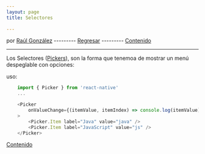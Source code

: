 ```yaml
---
layout: page
title: Selectores
 
---
```


por [Raúl González](https://twitter.com/soyraulgonzalez)  ---------   [Regresar](/modulo-cuatro.html) ---------   [Contenido](/contenido.html)

---

Los Selectores ([Pickers](https://reactnative.dev/docs/picker)), son la forma que tenemoa de mostrar un menú despeglable con opciones:

uso:

```js
    import { Picker } from 'react-native'
    ...

    <Picker
        onValueChange={(itemValue, itemIndex) => console.log(itemValue)}
    >
        <Picker.Item label="Java" value="java" />
        <Picker.Item label="JavaScript" value="js" />
    </Picker>
```
[Contenido](/contenido.html)